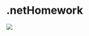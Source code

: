 # .netHomework<a href="https://codecov.io/gh/NieAnDeVar/.netHomework">
  <img src="https://codecov.io/gh/NieAnDeVar/.netHomework/branch/master/graph/badge.svg" />
</a>
